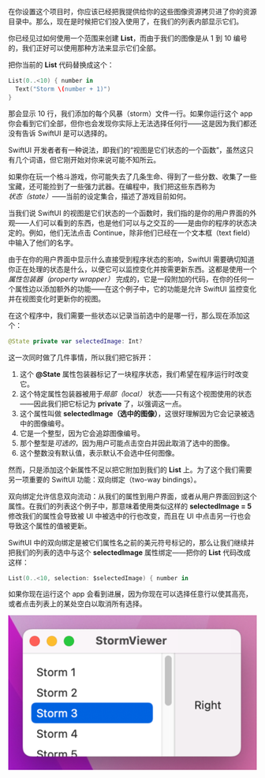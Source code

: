 在你设置这个项目时，你应该已经把我提供给你的这些图像资源拷贝进了你的资源目录中。那么，现在是时候把它们投入使用了，在我们的列表内部显示它们。

你已经见过如何使用一个范围来创建 **List**，而由于我们的图像是从 1 到 10 编号的，我们正好可以使用那种方法来显示它们全部。

把你当前的 **List** 代码替换成这个：

```swift
List(0..<10) { number in
  Text("Storm \(number + 1)")
}
```

那会显示 10 行，我们添加的每个风暴（storm）文件一行。如果你运行这个 app 你会看到它们全部，但你也会发现你实际上无法选择任何行——这是因为我们都还没有告诉 SwiftUI 是可以选择的。

SwiftUI 开发者者有一种说法，即我们的“视图是它们状态的一个函数”，虽然这只有几个词语，但它刚开始对你来说可能不知所云。

如果你在玩一个格斗游戏，你可能失去了几条生命、得到了一些分数、收集了一些宝藏，还可能捡到了一些强力武器。在编程中，我们把这些东西称为*状态（state）*——当前的设定集合，描述了游戏目前如何。

当我们说 SwiftUI 的视图是它们状态的一个函数时，我们指的是你的用户界面的外观——人们可以看到的东西，也是他们可以与之交互的——是由你的程序的状态决定的。例如，他们无法点击 Continue，除非他们已经在一个文本框（text field）中输入了他们的名字。

由于在你的用户界面中显示什么直接受到程序状态的影响，SwiftUI 需要确切知道你正在处理的状态是什么，以便它可以监控变化并按需更新东西。这都是使用一个*属性包装器（property wrapper）* 完成的，它是一段附加的代码，在你的任何一个属性边以添加额外的功能——在这个例子中，它的功能是允许 SwiftUI 监控变化并在视图变化时更新你的视图。

在这个程序中，我们需要一些状态以记录当前选中的是哪一行，那么现在添加这个：

```swift
@State private var selectedImage: Int?
```

这一次同时做了几件事情，所以我们把它拆开：

1. 这个 **@State** 属性包装器标记了一块程序状态，我们希望在程序运行时改变它。
2. 这个特定属性包装器被用于*局部（local）* 状态——只有这个视图使用的状态——因此我们把它标记为 **private** 了，以强调这一点。
3. 这个属性叫做 **selectedImage（选中的图像）**，这很好理解因为它会记录被选中的图像编号。
4. 它是一个整型，因为它会追踪图像编号。
5. 那个整型是*可选的*，因为用户可能点击空白并因此取消了选中的图像。
6. 这个整数没有默认值，表示默认不会选中任何图像。

然而，只是添加这个新属性不足以把它附加到我们的 **List** 上。为了这个我们需要另一项重要的 SwiftUI 功能：双向绑定（two-way bindings）。

双向绑定允许信息双向流动：从我们的属性到用户界面，或者从用户界面回到这个属性。在我们的列表这个例子中，那意味着使用类似这样的 **selectedImage = 5** 修改我们的属性会导致被 UI 中被选中的行也改变，而且在 UI 中点击另一行也会导致这个属性的值被更新。

SwiftUI 中的双向绑定是被它们属性名之前的美元符号标记的，那么让我们继续并把我们的列表的选中与这个 **selectedImage** 属性绑定——把你的 **List** 代码改成这样：

```swift
List(0..<10, selection: $selectedImage) { number in
```

如果你现在运行这个 app 会看到进展，因为你现在可以选择任意行以使其高亮，或者点击列表上的某处空白以取消所有选择。

![Pasted image 20240129103816.png](./attachments/Pasted%20image%2020240129103816.png)